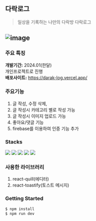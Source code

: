 ## 다락로그
> 일상을 기록하는 나만의 다락방 다락로그

![image](https://github.com/minji2219/darak-log/assets/119796600/cd9de240-30f4-4b16-b745-0c2ca634bb18)
---
### 주요 특징
**개발기간:** 2024.01(한달)  
개인프로젝트로 진행  
**배포사이트:** https://darak-log.vercel.app/

### 주요기능
1. 글 작성, 수정 삭제,
2. 글 작성시 카테고리 별로 작성 가능
3. 글 작성시 이미지 업로드 가능
4. 좋아요/댓글 기능
5. firebase를 이용하여 인증 기능 추가

### Stacks
<img src="https://img.shields.io/badge/javascript-F7DF1E?style=for-the-badge&logo=javascript&logoColor=black"> <img src="https://img.shields.io/badge/TypeScript-3178c6?style=for-the-badge&logo=TypeScript&logoColor=white"> <img src="https://img.shields.io/badge/Next.js-000000?style=for-the-badge&logo=Next.js&logoColor=white"> <img src="https://img.shields.io/badge/TailwindCSS-06B6D4?style=for-the-badge&logo=TailwindCSS&logoColor=white"> <img src="https://img.shields.io/badge/mongoDB-47A248?style=for-the-badge&logo=MongoDB&logoColor=white">

### 사용한 라이브러리
1. react-quill(에디터)
2. react-toastify(토스트 메시지)

### Getting Started

```bash
$ npm install
$ npm run dev
```
